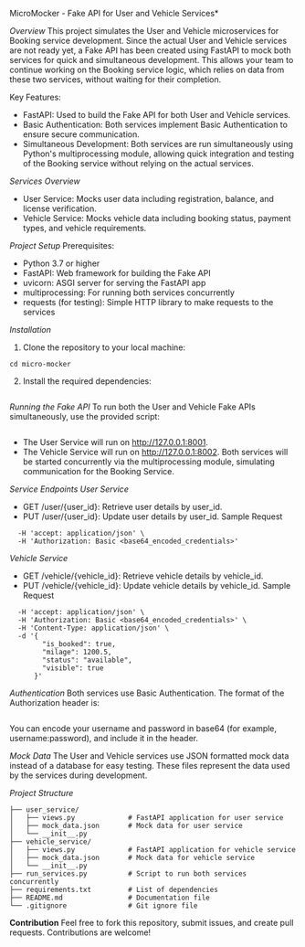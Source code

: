 MicroMocker - Fake API for User and Vehicle Services*

*Overview*
This project simulates the User and Vehicle microservices for Booking service development. Since the actual User and Vehicle services are not ready yet, a Fake API has been created using FastAPI to mock both services for quick and simultaneous development. This allows your team to continue working on the Booking service logic, which relies on data from these two services, without waiting for their completion.

Key Features:
- FastAPI: Used to build the Fake API for both User and Vehicle services.
- Basic Authentication: Both services implement Basic Authentication to ensure secure communication.
- Simultaneous Development: Both services are run simultaneously using Python's multiprocessing module, allowing quick integration and testing of the Booking service without relying on the actual services.

*Services Overview*
- User Service: Mocks user data including registration, balance, and license verification.
- Vehicle Service: Mocks vehicle data including booking status, payment types, and vehicle requirements.

*Project Setup*
Prerequisites: 
- Python 3.7 or higher
- FastAPI: Web framework for building the Fake API
- uvicorn: ASGI server for serving the FastAPI app
- multiprocessing: For running both services concurrently
- requests (for testing): Simple HTTP library to make requests to the services

*Installation*

1. Clone the repository to your local machine:
```git clone https://github.com/Epix-Labs/MicroMocker.git
cd micro-mocker
```
2. Install the required dependencies:
```pip install -r requirements.txt
```

*Running the Fake API*
To run both the User and Vehicle Fake APIs simultaneously, use the provided script:
```python main.py
```
- The User Service will run on http://127.0.0.1:8001.
- The Vehicle Service will run on http://127.0.0.1:8002.
Both services will be started concurrently via the multiprocessing module, simulating communication for the Booking Service.

*Service Endpoints*
*User Service*
- GET /user/{user_id}: Retrieve user details by user_id.
- PUT /user/{user_id}: Update user details by user_id.
Sample Request
```curl -X 'GET' 'http://127.0.0.1:8001/user/{user_id}' \
  -H 'accept: application/json' \
  -H 'Authorization: Basic <base64_encoded_credentials>'
```

*Vehicle Service*
- GET /vehicle/{vehicle_id}: Retrieve vehicle details by vehicle_id.
- PUT /vehicle/{vehicle_id}: Update vehicle details by vehicle_id.
Sample Request
```curl -X 'PUT' 'http://127.0.0.1:8002/vehicle/{vehicle_id}' \
  -H 'accept: application/json' \
  -H 'Authorization: Basic <base64_encoded_credentials>' \
  -H 'Content-Type: application/json' \
  -d '{
        "is_booked": true,
        "milage": 1200.5,
        "status": "available",
        "visible": true
      }'
```

*Authentication*
Both services use Basic Authentication. The format of the Authorization header is:
```Authorization: Basic <base64_encoded_string>
```
You can encode your username and password in base64 (for example, username:password), and include it in the header.

*Mock Data*
The User and Vehicle services use JSON formatted mock data instead of a database for easy testing. These files represent the data used by the services during development.

*Project Structure*
```
├── user_service/
│   ├── views.py             # FastAPI application for user service
│   ├── mock_data.json       # Mock data for user service
│   └── __init__.py
├── vehicle_service/
│   ├── views.py             # FastAPI application for vehicle service
│   ├── mock_data.json       # Mock data for vehicle service
│   └── __init__.py
├── run_services.py          # Script to run both services concurrently
├── requirements.txt         # List of dependencies
├── README.md                # Documentation file
└── .gitignore               # Git ignore file
```

**Contribution**
Feel free to fork this repository, submit issues, and create pull requests. Contributions are welcome!
